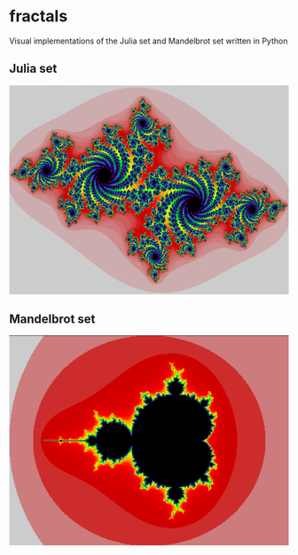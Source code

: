 # fractals
Visual implementations of the Julia set and Mandelbrot set written in Python
## Julia set
![image of julia set output](https://github.com/diamon213/fractals/blob/main/julia/julia.png)
## Mandelbrot set
![image of mandelbrot set output](https://github.com/diamon213/fractals/blob/main/mandelbrot/mandelbrot.png)
